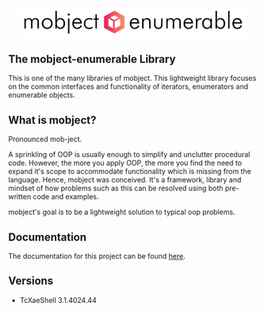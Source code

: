 <p align="center">
  <img width="460"  src="./docs/images/logo.svg">
</p>

## The mobject-enumerable Library

This is one of the many libraries of mobject. This lightweight library focuses on the common interfaces and functionality of iterators, enumerators and enumerable objects.

## What is mobject?

Pronounced mob-ject.

A sprinkling of OOP is usually enough to simplify and unclutter procedural code. However, the more you apply OOP, the more you find the need to expand it's scope to accommodate functionality which is missing from the language. Hence, mobject was conceived. It's a framework, library and mindset of how problems such as this can be resolved using both pre-written code and examples.

mobject's goal is to be a lightweight solution to typical oop problems.

## Documentation

The documentation for this project can be found [here](https://mobject-dev-team.github.io/mobject-enumerable/#/).

## Versions

- TcXaeShell 3.1.4024.44
